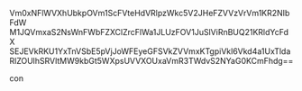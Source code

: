 Vm0xNFlWVXhUbkpOVm1ScFVteHdVRlpzWkc5V2JHeFZVVzVrVm1KR2NIbFdW
M1JQVmxaS2NsWnFWbFZXClZrcFlWa1JLUzFOV1JuSlViRnBUQ21KRldYcFdX
SEJEVkRKU1YxTnVSbE5pVjJoWFEyeGFSVkZVVmxKTgpiVkl6Vkd4a1UxTlda
RlZOUlhSRVltMW9kbGt5WXpsUVVXOUxaVmR3TWdvS2NYaG0KCmFhdg==

con